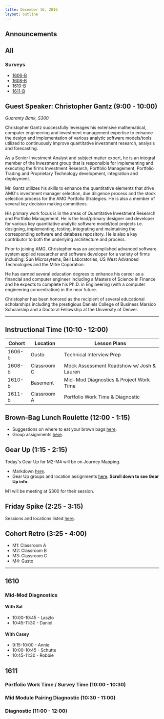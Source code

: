 ```yaml
---
title: December 16, 2016
layout: outline
---
```



## Announcements

## All

### Surveys
* [1606-B]()
* [1608-B]()
* [1610-B]()
* [1611-B](https://docs.google.com/a/casimircreative.com/forms/d/1Ea4So4SHWho-DVSasgFMOPs4MvmqHq-KRU6by7o2A7o/edit)

## Guest Speaker: Christopher Gantz (9:00 - 10:00)
*Guaranty Bank, S300*

Christopher Gantz successfully leverages his extensive mathematical, computer engineering and investment management expertise to enhance the design and implementation of various analytic software models/tools utilized to continuously improve quantitative investment research, analysis and forecasting.  

As a Senior Investment Analyst and subject matter expert, he is an integral member of the Investment group that is responsible for implementing and executing the firms Investment Research, Portfolio Management, Portfolio Trading and Proprietary Technology development, integration and deployment.  

Mr. Gantz utilizes his skills to enhance the quantitative elements that drive AMG's investment manager selection, due diligence process and the stock selection process for the AMG Portfolio Strategies. He is also a member of several key decision making committees.  

His primary work focus is in the areas of Quantitative Investment Research and Portfolio Management. He is the lead/primary designer and developer for various key quantitative analytic software model/tool projects i.e. designing, implementing, testing, integrating and maintaining the corresponding software and database repository. He is also a key contributor to both the underlying architecture and process.  

Prior to joining AMG, Christopher was an accomplished advanced software system applied researcher and software developer for a variety of firms including: Sun Microsytems, Bell Laboratories, US West Advanced Technologies and the Mitre Coporation.  

He has earned several education degrees to enhance his career as a financial and computer engineer including a Masters of Science in Finance and he expects to complete his Ph.D. in Engineering (with a computer engineering concentration) in the near future.  

Christopher has been honored as the recipient of several educational scholarships including the prestigious Daniels College of Business Marsico Scholarship and a Doctoral Fellowship at the University of Denver.  


***

## Instructional Time (10:10 - 12:00)

| Cohort | Location | Lesson Plans |
| ------ | -------- | ------------ |
| 1606-b | Gusto | Technical Interview Prep |
| 1608-b | Classroom C | Mock Assessment Roadshow w/ Josh & Lauren |
| 1610-b | Basement | Mid-Mod Diagnostics & Project Work Time |
| 1611-b | Classroom A | Portfolio Work Time & Diagnostic|

## Brown-Bag Lunch Roulette (12:00 - 1:15)

* Suggestions on where to eat your brown bags [here](http://goo.gl/mHcSpv).
* Group assignments [here](https://github.com/turingschool/interdisciplinary-planning/blob/master/groups/20161209.markdown).

## Gear Up (1:15 - 2:15)
Today's Gear Up for M2-M4 will be on Journey Mapping.

* Markdown [here](https://github.com/turingschool/gear-up/blob/master/journey-mapping.markdown).
* Gear Up groups and location assignments [here](https://github.com/turingschool/interdisciplinary-planning/blob/master/groups/20161216.markdown). **Scroll down to see Gear Up info.**

M1 will be meeting at S300 for their session.


## Friday Spike (2:25 - 3:15)

Sessions and locations listed [here](https://docs.google.com/spreadsheets/d/1K5JRLoSOHwv4SqE3B6uuXNFuZ9chn3Xop_9fpB9Wyh4/edit?usp=sharing).

## Cohort Retro (3:25 - 4:00)

* M1: Classroom A
* M2: Classroom B
* M3: Classroom C
* M4: Gusto

***

## 1610

### Mid-Mod Diagnostics

#### With Sal

* 10:00-10:45 - Laszlo
* 10:45-11:30 - Daniel

#### With Casey

* 9:15-10:00 - Annie
* 10:00-10:45 - Schutte
* 10:45-11:30 - Robbie


## 1611

### Portfolio Work Time / Survey Time (10:00 - 10:30)

### Mid Module Pairing Diagnostic (10:30 - 11:00)

### Diagnostic (11:00 - 12:00)
